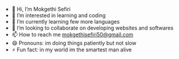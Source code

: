 - 👋 Hi, I’m Mokgethi Sefiri
- 👀 I’m interested in learning and coding
- 🌱 I’m currently learning few more languages 
- 💞️ I’m looking to collaborate on developing websites and softwares
- 📫 How to reach me mokgethisefiri50@gmail.com
- 😄 Pronouns: im doing things patiently but not slow
- ⚡ Fun fact: in my world im the smartest man alive

<!---
Mokgethi50/Mokgethi50 is a ✨ special ✨ repository because its `README.md` (this file) appears on your GitHub profile.
You can click the Preview link to take a look at your changes.
--->
